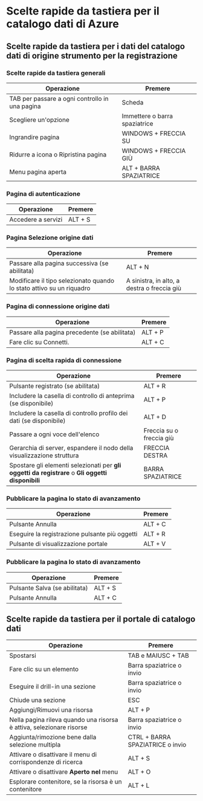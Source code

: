 <properties
    pageTitle="Catalogo dati di Azure | Microsoft Azure"
    description="Questo articolo descrive le scelte rapide da tastiera per il catalogo dati di Azure."
    services="data-catalog"
    documentationCenter=""
    authors="spelluru"
    manager="NA"
    editor=""
    tags=""/>
<tags
    ms.service="data-catalog"
    ms.devlang="NA"
    ms.topic="article"
    ms.tgt_pltfrm="NA"
    ms.workload="data-catalog"
    ms.date="09/13/2016"
    ms.author="spelluru"/>

# <a name="keyboard-shortcuts-for-azure-data-catalog"></a>Scelte rapide da tastiera per il catalogo dati di Azure

## <a name="keyboard-shortcuts-for-the-data-catalog-data-source-registration-tool"></a>Scelte rapide da tastiera per i dati del catalogo dati di origine strumento per la registrazione

### <a name="general-keyboard-shortcuts"></a>Scelte rapide da tastiera generali

|Operazione|Premere
|---|---
|TAB per passare a ogni controllo in una pagina|Scheda
|Scegliere un'opzione|Immettere o barra spaziatrice
|Ingrandire pagina|WINDOWS + FRECCIA SU
|Ridurre a icona o Ripristina pagina | WINDOWS + FRECCIA GIÙ
|Menu pagina aperta| ALT + BARRA SPAZIATRICE


### <a name="authentication-page"></a>Pagina di autenticazione

|Operazione|Premere
|---|---
|Accedere a servizi|ALT + S

### <a name="data-source-selection-page"></a>Pagina Selezione origine dati

|Operazione|Premere
|---|---
|Passare alla pagina successiva (se abilitata)|ALT + N
|Modificare il tipo selezionato quando lo stato attivo su un riquadro|A sinistra, in alto, a destra o freccia giù

### <a name="data-source-connection-page"></a>Pagina di connessione origine dati

|Operazione|Premere
|---|---
|Passare alla pagina precedente (se abilitata)|ALT + P
|Fare clic su Connetti.| ALT + C

### <a name="connection-context-page"></a>Pagina di scelta rapida di connessione

|Operazione|Premere
|---|---
|Pulsante registrato (se abilitata)| ALT + R
|Includere la casella di controllo di anteprima (se disponibile)|ALT + P
|Includere la casella di controllo profilo dei dati (se disponibile)|ALT + D
|Passare a ogni voce dell'elenco|Freccia su o freccia giù
| Gerarchia di server, espandere il nodo della visualizzazione struttura |FRECCIA DESTRA
| Spostare gli elementi selezionati per **gli oggetti da registrare** o **Gli oggetti disponibili** | BARRA SPAZIATRICE

### <a name="publish-progress-page"></a>Pubblicare la pagina lo stato di avanzamento

|Operazione|Premere
|---|---
|Pulsante Annulla|ALT + C
|Eseguire la registrazione pulsante più oggetti| ALT + R
|Pulsante di visualizzazione portale  | ALT + V

### <a name="publish-progress-page"></a>Pubblicare la pagina lo stato di avanzamento

|Operazione|Premere
|---|---
|Pulsante Salva (se abilitata)| ALT + S
|Pulsante Annulla|ALT + C

## <a name="keyboard-shortcuts-for-the-data-catalog-portal"></a>Scelte rapide da tastiera per il portale di catalogo dati

|Operazione|Premere
|---|---
|Spostarsi| TAB e MAIUSC + TAB
|Fare clic su un elemento| Barra spaziatrice o invio
|Eseguire il drill-in una sezione| Barra spaziatrice o invio
|Chiude una sezione| ESC
|Aggiungi/Rimuovi una risorsa| ALT + P
|Nella pagina rileva quando una risorsa è attiva, selezionare risorse| Barra spaziatrice o invio
|Aggiunta/rimozione bene dalla selezione multipla| CTRL + BARRA SPAZIATRICE o invio
|Attivare o disattivare il menu di corrispondenze di ricerca| ALT + S
|Attivare o disattivare **Aperto nel** menu | ALT + O
|Esplorare contenitore, se la risorsa è un contenitore | ALT + L
